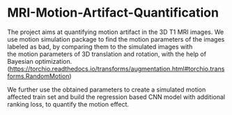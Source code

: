 # MRI-Motion-Artifact-Quantification

The project aims at quantifying motion artifact in the 3D T1 MRI images.
We use motion simulation  package to find the motion parameters of
the images labeled as bad, by comparing them to the simulated images with  
the motion parameters of 3D translation and rotation, with the help of Bayesian optimization.
(https://torchio.readthedocs.io/transforms/augmentation.html#torchio.transforms.RandomMotion)

We further use the obtained parameters to create a simulated motion affected
train set and build the regression based CNN model with additional ranking loss,
to quantify the motion effect.

